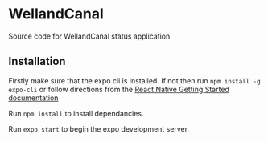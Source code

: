 # WellandCanal

Source code for WellandCanal status application

## Installation
Firstly make sure that the expo cli is installed. If not then run `npm install -g expo-cli` or follow directions from the [React Native Getting Started documentation](https://facebook.github.io/react-native/docs/getting-started.html)

Run `npm install` to install dependancies.

Run `expo start` to begin the expo development server.
 
